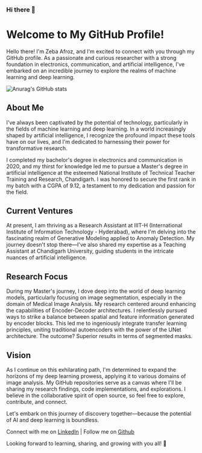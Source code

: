 ### Hi there 👋

# Welcome to My GitHub Profile!

Hello there! I'm Zeba Afroz, and I'm excited to connect with you through my GitHub profile. As a passionate and curious researcher with a strong foundation in electronics, communication, and artificial intelligence, I've embarked on an incredible journey to explore the realms of machine learning and deep learning.

![Anurag's GitHub stats](https://github-readme-stats.vercel.app/api?username=anuraghazra&theme=dark&show_icons=true)

## About Me

I've always been captivated by the potential of technology, particularly in the fields of machine learning and deep learning. In a world increasingly shaped by artificial intelligence, I recognize the profound impact these tools have on our lives, and I'm dedicated to harnessing their power for transformative research.

I completed my bachelor's degree in electronics and communication in 2020, and my thirst for knowledge led me to pursue a Master's degree in artificial intelligence at the esteemed National Institute of Technical Teacher Training and Research, Chandigarh. I was honored to secure the first rank in my batch with a CGPA of 9.12, a testament to my dedication and passion for the field.

## Current Ventures

At present, I am thriving as a Research Assistant at IIIT-H (International Institute of Information Technology - Hyderabad), where I'm delving into the fascinating realm of Generative Modeling applied to Anomaly Detection. My journey doesn't stop there—I've also shared my expertise as a Teaching Assistant at Chandigarh University, guiding students in the intricate nuances of artificial intelligence.

## Research Focus

During my Master's journey, I dove deep into the world of deep learning models, particularly focusing on image segmentation, especially in the domain of Medical Image Analysis. My research centered around enhancing the capabilities of Encoder-Decoder architectures. I relentlessly pursued ways to strike a balance between spatial and feature information generated by encoder blocks. This led me to ingeniously integrate transfer learning principles, uniting traditional autoencoders with the power of the UNet architecture. The outcome? Superior results in terms of segmented masks.

## Vision

As I continue on this exhilarating path, I'm determined to expand the horizons of my deep learning prowess, applying it to various domains of image analysis. My GitHub repositories serve as a canvas where I'll be sharing my research findings, code implementations, and explorations. I believe in the collaborative spirit of open source, so feel free to explore, contribute, and connect.

Let's embark on this journey of discovery together—because the potential of AI and deep learning is boundless.

Connect with me on [LinkedIn](https://www.linkedin.com/in/zeba-afroz-676390186/) | Follow me on [Github](https://github.com/ZEBAAFROZ) 

Looking forward to learning, sharing, and growing with you all! 🚀

<!--
**ZEBAAFROZ/ZEBAAFROZ** is a ✨ _special_ ✨ repository because its `README.md` (this file) appears on your GitHub profile.

Here are some ideas to get you started:

- 🔭 I’m currently working on ...
- 🌱 I’m currently learning ...
- 👯 I’m looking to collaborate on ...
- 🤔 I’m looking for help with ...
- 💬 Ask me about ...
- 📫 How to reach me: ...
- 😄 Pronouns: ...
- ⚡ Fun fact: ...
-->

